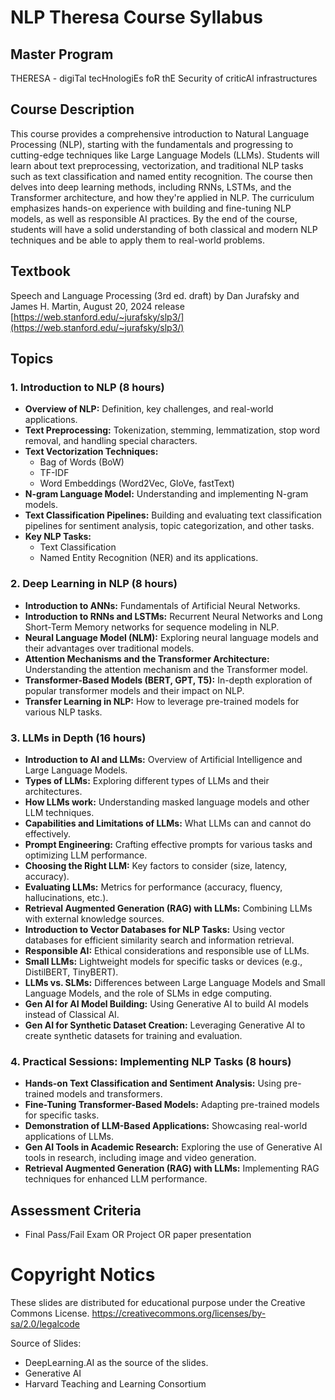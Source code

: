 # NLP Theresa Course Syllabus

## Master Program
THERESA - digiTal tecHnologiEs foR thE Security of criticAl infrastructures

## Course Description

This course provides a comprehensive introduction to Natural Language Processing (NLP), starting with the fundamentals and progressing to cutting-edge techniques like Large Language Models (LLMs). Students will learn about text preprocessing, vectorization, and traditional NLP tasks such as text classification and named entity recognition. The course then delves into deep learning methods, including RNNs, LSTMs, and the Transformer architecture, and how they're applied in NLP. The curriculum emphasizes hands-on experience with building and fine-tuning NLP models, as well as responsible AI practices. By the end of the course, students will have a solid understanding of both classical and modern NLP techniques and be able to apply them to real-world problems.

## Textbook

Speech and Language Processing (3rd ed. draft) by Dan Jurafsky and James H. Martin, August 20, 2024 release [https://web.stanford.edu/~jurafsky/slp3/](https://web.stanford.edu/~jurafsky/slp3/)

## Topics

### 1. Introduction to NLP (8 hours)

*   **Overview of NLP:** Definition, key challenges, and real-world applications.
*   **Text Preprocessing:** Tokenization, stemming, lemmatization, stop word removal, and handling special characters.
*   **Text Vectorization Techniques:**
    *   Bag of Words (BoW)
    *   TF-IDF
    *   Word Embeddings (Word2Vec, GloVe, fastText)
*   **N-gram Language Model:** Understanding and implementing N-gram models.
*   **Text Classification Pipelines:** Building and evaluating text classification pipelines for sentiment analysis, topic categorization, and other tasks.
*   **Key NLP Tasks:**
    *   Text Classification
    *   Named Entity Recognition (NER) and its applications.

### 2. Deep Learning in NLP (8 hours)

*   **Introduction to ANNs:** Fundamentals of Artificial Neural Networks.
*   **Introduction to RNNs and LSTMs:** Recurrent Neural Networks and Long Short-Term Memory networks for sequence modeling in NLP.
*   **Neural Language Model (NLM):** Exploring neural language models and their advantages over traditional models.
*   **Attention Mechanisms and the Transformer Architecture:** Understanding the attention mechanism and the Transformer model.
*   **Transformer-Based Models (BERT, GPT, T5):** In-depth exploration of popular transformer models and their impact on NLP.
*   **Transfer Learning in NLP:** How to leverage pre-trained models for various NLP tasks.

### 3. LLMs in Depth (16 hours)

*   **Introduction to AI and LLMs:** Overview of Artificial Intelligence and Large Language Models.
*   **Types of LLMs:** Exploring different types of LLMs and their architectures.
*   **How LLMs work:** Understanding masked language models and other LLM techniques.
*   **Capabilities and Limitations of LLMs:** What LLMs can and cannot do effectively.
*   **Prompt Engineering:** Crafting effective prompts for various tasks and optimizing LLM performance.
*   **Choosing the Right LLM:** Key factors to consider (size, latency, accuracy).
*   **Evaluating LLMs:** Metrics for performance (accuracy, fluency, hallucinations, etc.).
*   **Retrieval Augmented Generation (RAG) with LLMs:** Combining LLMs with external knowledge sources.
*   **Introduction to Vector Databases for NLP Tasks:** Using vector databases for efficient similarity search and information retrieval.
*   **Responsible AI:** Ethical considerations and responsible use of LLMs.
*   **Small LLMs:** Lightweight models for specific tasks or devices (e.g., DistilBERT, TinyBERT).
*   **LLMs vs. SLMs:** Differences between Large Language Models and Small Language Models, and the role of SLMs in edge computing.
*   **Gen AI for AI Model Building:** Using Generative AI to build AI models instead of Classical AI.
*   **Gen AI for Synthetic Dataset Creation:** Leveraging Generative AI to create synthetic datasets for training and evaluation.

### 4. Practical Sessions: Implementing NLP Tasks (8 hours)

*   **Hands-on Text Classification and Sentiment Analysis:** Using pre-trained models and transformers.
*   **Fine-Tuning Transformer-Based Models:** Adapting pre-trained models for specific tasks.
*   **Demonstration of LLM-Based Applications:** Showcasing real-world applications of LLMs.
*   **Gen AI Tools in Academic Research:** Exploring the use of Generative AI tools in research, including image and video generation.
*   **Retrieval Augmented Generation (RAG) with LLMs:** Implementing RAG techniques for enhanced LLM performance.

## Assessment Criteria

*   Final Pass/Fail Exam OR Project OR paper presentation


# Copyright Notics 
These slides are distributed for educational purpose under the Creative Commons License. https://creativecommons.org/licenses/by-sa/2.0/legalcode

Source of Slides: 
* DeepLearning.AI as the source of the slides.
* Generative AI
* Harvard Teaching and Learning Consortium
